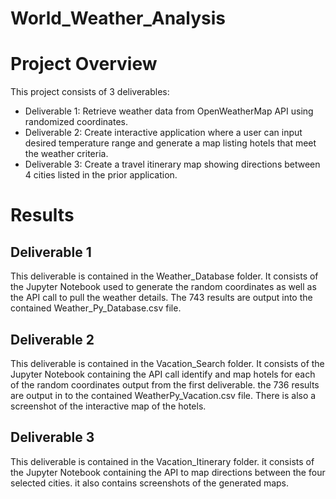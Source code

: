 # World_Weather_Analysis

# Project Overview

This project consists of 3 deliverables:

- Deliverable 1: Retrieve weather data from OpenWeatherMap API using randomized coordinates.
- Deliverable 2: Create interactive application where a user can input desired temperature range and generate a map listing hotels that meet the weather criteria.
- Deliverable 3: Create a travel itinerary map showing directions between 4 cities listed in the prior application.

# Results

## Deliverable 1
This deliverable is contained in the Weather_Database folder. It consists of the Jupyter Notebook used to generate the random coordinates as well as the API call to pull the weather details. The 743 results are output into the contained Weather_Py_Database.csv file. 

## Deliverable 2
This deliverable is contained in the Vacation_Search folder. It consists of the Jupyter Notebook containing the API call identify and map hotels for each of the random coordinates output from the first deliverable. the 736 results are output in to the contained WeatherPy_Vacation.csv file. There is also a screenshot of the interactive map of the hotels.

## Deliverable 3
This deliverable is contained in the Vacation_Itinerary folder. it consists of the Jupyter Notebook containing the API to map directions between the four selected cities. it also contains screenshots of the generated maps. 
